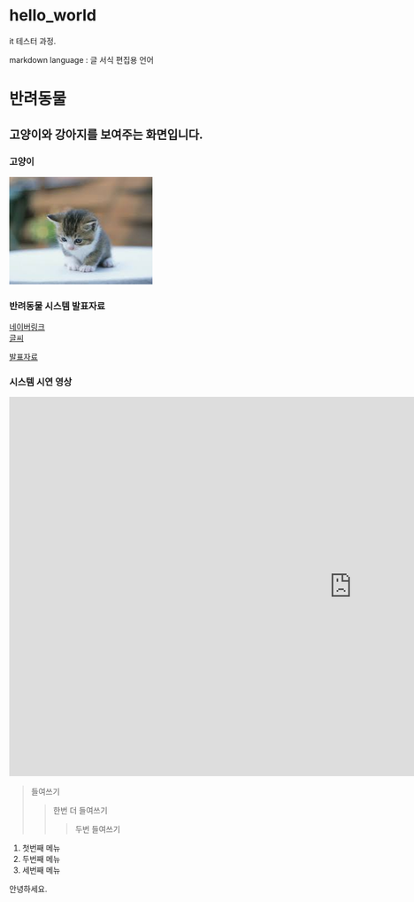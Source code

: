 # hello_world
it 테스터 과정.

markdown language : 글 서식 편집용 언어

# 반려동물
## 고양이와 강아지를 보여주는 화면입니다.

### 고양이
<img src="cat.jpg"/>

### 반려동물 시스템 발표자료
[네이버링크](https://www.naver.com)<br>
[글씨](파일)

[발표자료](/project.pptx)<br>

### 시스템 시연 영상

<iframe width="1238" height="685" src="https://www.youtube.com/embed/G0MNXtmXVcY" title="[최신가요 실시간 인기차트] 2025년 10월 18일 3주차, 멜론차트 X, 차트둥이 공식채널, 노래모음 KPOP 플레이리스트 종합차트" frameborder="0" allow="accelerometer; autoplay; clipboard-write; encrypted-media; gyroscope; picture-in-picture; web-share" referrerpolicy="strict-origin-when-cross-origin" allowfullscreen></iframe><br>


> 들여쓰기
> > 한번 더 들여쓰기
> > > 두번 들여쓰기

1. 첫번째 메뉴
2. 두번째 메뉴
3. 세번째 메뉴


안녕하세요.

